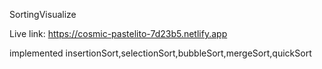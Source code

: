 SortingVisualize

Live link: https://cosmic-pastelito-7d23b5.netlify.app

implemented insertionSort,selectionSort,bubbleSort,mergeSort,quickSort
